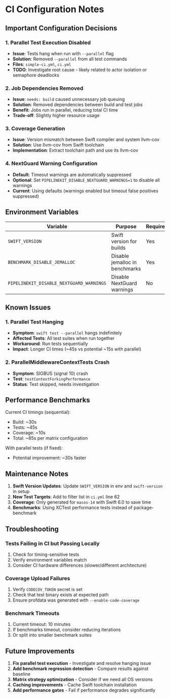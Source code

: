 # CI Configuration Notes

## Important Configuration Decisions

### 1. Parallel Test Execution Disabled
- **Issue**: Tests hang when run with `--parallel` flag
- **Solution**: Removed `--parallel` from all test commands
- **Files**: `simple-ci.yml`, `ci.yml`
- **TODO**: Investigate root cause - likely related to actor isolation or semaphore deadlocks

### 2. Job Dependencies Removed
- **Issue**: `needs: build` caused unnecessary job queuing
- **Solution**: Removed dependencies between build and test jobs
- **Benefit**: Jobs run in parallel, reducing total CI time
- **Trade-off**: Slightly higher resource usage

### 3. Coverage Generation
- **Issue**: Version mismatch between Swift compiler and system llvm-cov
- **Solution**: Use llvm-cov from Swift toolchain
- **Implementation**: Extract toolchain path and use its llvm-cov

### 4. NextGuard Warning Configuration
- **Default**: Timeout warnings are automatically suppressed
- **Optional**: Set `PIPELINEKIT_DISABLE_NEXTGUARD_WARNINGS=1` to disable all warnings
- **Current**: Using defaults (warnings enabled but timeout false positives suppressed)

## Environment Variables

| Variable | Purpose | Required | Default |
|----------|---------|----------|---------|
| `SWIFT_VERSION` | Swift version for builds | Yes | 6.0 |
| `BENCHMARK_DISABLE_JEMALLOC` | Disable jemalloc in benchmarks | Yes | 1 |
| `PIPELINEKIT_DISABLE_NEXTGUARD_WARNINGS` | Disable NextGuard warnings | No | unset |

## Known Issues

### 1. Parallel Test Hanging
- **Symptom**: `swift test --parallel` hangs indefinitely
- **Affected Tests**: All test suites when run together
- **Workaround**: Run tests sequentially
- **Impact**: Longer CI times (~45s vs potential ~15s with parallel)

### 2. ParallelMiddlewareContextTests Crash
- **Symptom**: SIGBUS (signal 10) crash
- **Test**: `testContextForkingPerformance`
- **Status**: Test skipped, needs investigation

## Performance Benchmarks

Current CI timings (sequential):
- Build: ~30s
- Tests: ~45s
- Coverage: ~10s
- Total: ~85s per matrix configuration

With parallel tests (if fixed):
- Potential improvement: ~30s faster

## Maintenance Notes

1. **Swift Version Updates**: Update `SWIFT_VERSION` in env and `swift-version` in setup
2. **New Test Targets**: Add to filter list in `ci.yml` line 62
3. **Coverage**: Only generated for `macos-14` with Swift 6.0 to save time
4. **Benchmarks**: Using XCTest performance tests instead of package-benchmark

## Troubleshooting

### Tests Failing in CI but Passing Locally
1. Check for timing-sensitive tests
2. Verify environment variables match
3. Consider CI hardware differences (slower/different architecture)

### Coverage Upload Failures
1. Verify `CODECOV_TOKEN` secret is set
2. Check that test binary exists at expected path
3. Ensure profdata was generated with `--enable-code-coverage`

### Benchmark Timeouts
1. Current timeout: 10 minutes
2. If benchmarks timeout, consider reducing iterations
3. Or split into smaller benchmark suites

## Future Improvements

1. **Fix parallel test execution** - Investigate and resolve hanging issue
2. **Add benchmark regression detection** - Compare results against baseline
3. **Matrix strategy optimization** - Consider if we need all OS versions
4. **Caching improvements** - Cache Swift toolchain installation
5. **Add performance gates** - Fail if performance degrades significantly